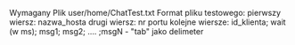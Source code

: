 Wymagany Plik user/home/ChatTest.txt
Format pliku testowego:
pierwszy wiersz: nazwa_hosta
drugi wiersz: nr portu
kolejne wiersze:
id_klienta; wait (w ms); msg1; msg2; .... ;msgN - "tab" jako delimeter
